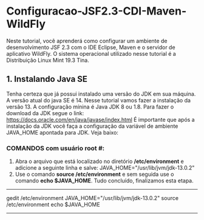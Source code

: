 # Configuracao-JSF2.3-CDI-Maven-WildFly
Neste tutorial, você aprenderá como configurar um ambiente de desenvolvimento JSF 2.3 com o IDE Eclipse, Maven e o servidor de aplicativo WildFly. O sistema operacional utilizado nesse tutorial é a Distribuição Linux Mint 19.3 Tina.

## 1. Instalando Java SE
Tenha certeza que já possui instalado uma versão do JDK em sua máquina. A versão atual do java SE é 14. Nesse tutorial vamos fazer a instalação da versão 13. A configuração mínina é Java JDK 8 ou 1.8. Para fazer o download da JDK segue o link: https://docs.oracle.com/en/java/javase/index.html
É importante que após a instalação da JDK você faça a configuração da variável de ambiente JAVA_HOME apontada para JDK. Veja baixo:

### COMANDOS com usuário root #:
1. Abra o arquivo que está localizado no diretório **/etc/environment** e adicione a seguinte linha e salve: JAVA_HOME="/usr/lib/jvm/jdk-13.0.2"
2. Use o comando **source /etc/environment** e sem seguida use o comando **echo $JAVA_HOME**. Tudo concluído, finalizamos esta etapa.
-------------------------------------
gedit /etc/environment
JAVA_HOME="/usr/lib/jvm/jdk-13.0.2"
source /etc/environment
echo $JAVA_HOME

------------------------------------
